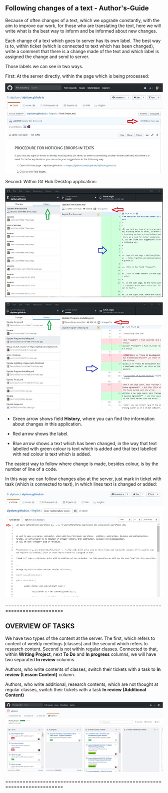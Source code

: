 ## Following changes of a text - Author's-Guide


Because of often changes of a text, which we upgrade constantly, with the aim to improve our work, for those who are translating the text, here we will write what is the best way to inform and be informed about new changes. 

Each change of a text which goes to server has its own label. 
The best way is to, within ticket (which is connected to text which has been changed), write a comment that there is a change made of the text and which label is assigned the change and send to server. 

Those labels we can see in two ways. 

First: At the server directly, within the page which is being processed:


![screenshot of github desktop](/slike1/20.JPG)


Second: Within Git Hub Desktop application:


![screenshot of github desktop](/slike1/19.JPG)


![screenshot of github desktop](/slike1/21.JPG)


- Green arrow shows field **History**, where you can find the information about changes in this application.

- Red arrow shows the label.

- Blue arrow shows a text which has been changed, in the way that text labelled with green colour is text which is added and that text labelled with red colour is text which is added. 

The easiest way to follow where change is made, besides colour, is by the number of line of a code.

In this way we can follow changes also at the server, just mark in ticket with task (which is connected to text), in which lines text is changed or added:


![screenshot of github desktop](/slike1/22.JPG)


==========================================================================


## OVERVIEW OF TASKS 

We have two types of the content at the server. The first, which refers to content of weekly meetings (classes) and the second which refers to research content. Second is not within regular classes.
Connected to that, within **Writing Project**, next **To Do** and **In progress** columns, we will have two separated **In review** columns.

Authors, who write contents of classes, switch their tickets with a task to **In review (Lesson Content)** column.

Authors, who write additional, research contents, which are not thought at regular classes, switch their tickets with a task **In review (Additional Content)**


![screenshot of github desktop](/slike1/23.JPG)


==========================================================================
